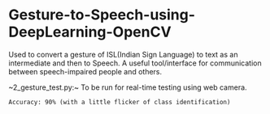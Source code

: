 # Gesture-to-Speech-using-DeepLearning-OpenCV
Used to convert a gesture of ISL(Indian Sign Language) to text as an intermediate and then to Speech. A useful tool/interface for communication between speech-impaired people and others.


~2_gesture_test.py:~ To be run for real-time testing using web camera.

    Accuracy: 90% (with a little flicker of class identification)
